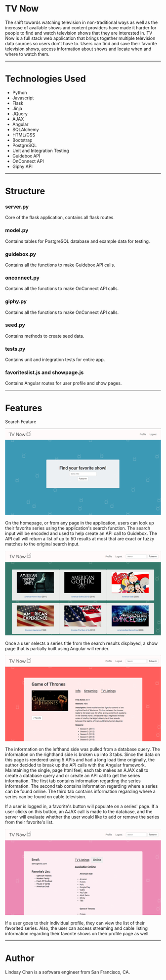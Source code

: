 # TV Now

The shift towards watching television in non-traditional ways as well as the increase of available shows and content providers have made it harder for people to find and watch television shows that they are interested in. TV Now is a full stack web application that brings together multiple television data sources so users don't have to. Users can find and save their favorite television shows, access information about shows and locate when and where to watch them. 

___


# Technologies Used

* Python
* Javascript
* Flask
* Jinja
* JQuery
* AJAX
* Angular
* SQLAlchemy
* HTML/CSS
* Bootstrap
* PostgreSQL
* Unit and Integration Testing
* Guidebox API
* OnConnect API
* Giphy API

___


# Structure

### server.py

Core of the flask application, contains all flask routes.

### model.py

Contains tables for PostgreSQL database and example data for testing.

### guidebox.py

Contains all the functions to make Guidebox API calls.

### onconnect.py

Contains all the functions to make OnConnect API calls.

### giphy.py

Contains all the functions to make OnConnect API calls.

### seed.py

Contains methods to create seed data.

### tests.py

Contains unit and integration tests for entire app.

### favoriteslist.js and showpage.js

Contains Angular routes for user profile and show pages.


___


# Features

Search Feature

![Alt text](/static/homepage.png)

On the homepage, or from any page in the application, users can look up their favorite series using the application's search function. The search input will be encoded and used to help create an API call to Guidebox. The API call will return a list of up to 50 results at most that are exact or fuzzy matches to the original search input. 

![Alt text](/static/searchresults.png)

Once a user selects a series title from the search results displayed, a show page that is partially built using Angular will render. 

![Alt text](/static/showpage.png)

The information on the lefthand side was pulled from a database query. The information on the righthand side is broken up into 3 tabs. Since the data on this page is rendered using 5 APIs and had a long load time originally, the author decided to break up the API calls with the Angular framework. Maintaining the single, page html feel, each tab makes an AJAX call to create a database query and or create an API call to get the series information. The first tab contains information regarding the series information. The second tab contains information regarding where a series can be found online. The third tab contains information regarding where a series can be found on cable television.

If a user is logged in, a favorite's button will populate on a series' page. If a user clicks on this button, an AJAX call is made to the database, and the server will evaluate whether the user would like to add or remove the series from their favorite's list.

![Alt text](/static/userprofile.png)

If a user goes to their individual profile, they can view the list of their favorited series. Also, the user can access streaming and cable listing information regarding their favorite shows on their profile page as well. 


___

# Author

Lindsay Chan is a software engineer from San Francisco, CA.